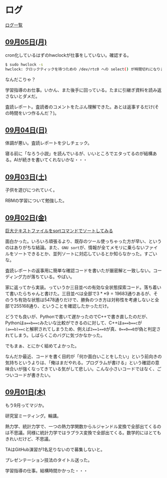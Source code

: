 # ログ

[ログ一覧](index.html)

## [09月05日(月)](#05) <a id="05"></a>

cron化しているはずのhwclockが仕事をしていない。確認する。

```sh
$ sudo hwclock -s
hwclock: クロックティックを待つための /dev/rtc0 への select() が時間切れになりました
```

なんだこりゃ？

学習指導のお仕事。いかん、また後手に回っている。たまに引継ぎ資料を読み返さないとダメだ。

査読レポート。査読者のコメントをたぶん理解できた。あとは返事するだけ(その時間をいつ作るんだ？)。

## [09月04日(日)](#04) <a id="04"></a>

体調が悪い。査読レポートを少しチェック。

寝る前に「なろう小説」を読んでいるが、いいところでエタってるのが結構ある。AIが続きを書いてくれないかな・・・

## [09月03日(土)](#03) <a id="03"></a>

子供を遊びにつれていく。

RBMの学習について勉強した。

## [09月02日(金)](#02) <a id="02"></a>

[巨大テキストファイルをsortコマンドでソートしてみる](https://zenn.dev/saka1/articles/0498f7c8dbdba8)

面白かった。いろいろ頑張るより、既存のツール使っちゃった方が早い、というのはありがちな結論。また、`GNU sort`が、情報が全てメモリに乗らないファイルをソートできるとか、並列ソートに対応しているとか知らなかった。すごいな。

査読レポートの返事用に簡単な確認コードを書いたが厳密解と一致しない。コーディング力が落ちている。やばい。

家に返ってから実装。っていうか三目並べの有効な全状態探索コード。落ち着いて書いたらちゃんと書けた。三目並べは全部で$3**9 = 19683$通りあるが、そのうち有効な状態は5478通りだけで、勝負のつき方は対称性を考慮しないと全部で255168通り、ということを確認したかっただけ。

どうでも良いが、Pythonで書いて遅かったのでC++で書き直したのだが、Pythonは`a==b==c`みたいな比較ができるのに対して、C++は`a==b==c`が`(a==b)==c`と解釈されてしまうため、例えば`2==1==0`が真、`0==0==0`が偽と判定されてしまう。しばらくこのバグに気づかなかった。

でもまぁ、とにかく組めてよかった。

なんだか最近、コードを書く目的が「何か面白いことをしたい」という前向きの気持ちというよりは、「俺はまだやれる。プログラムが書ける」という確認の意味合いが強くなってきている気がして悲しい。こんな小さいコードではなく、ごついコードが書きたい。

## [09月01日(木)](#01) <a id="01"></a>

もう9月ってマジか。

研究室ミーティング。輪講。

熱力学、統計力学で、一つの熱力学関数からルジャンドル変換で全部出てくるのは不思議。同様に統計力学ではラプラス変換で全部出てくる。数学的にはとてもきれいだけど、不思議。

TAはGitHub演習が1名足りないので募集しないと。

プレゼンテーション技法のタイトル送った。

学習指導の仕事。結構時間かかった・・・
